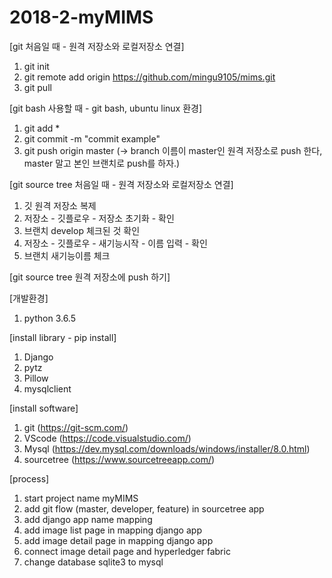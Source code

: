 # 2018-2-myMIMS

[git 처음일 때 - 원격 저장소와 로컬저장소 연결]
1. git init
2. git remote add origin https://github.com/mingu9105/mims.git
3. git pull

[git bash 사용할 때 - git bash, ubuntu linux 환경]
1. git add *
2. git commit -m "commit example"
3. git push origin master (-> branch 이름이 master인 원격 저장소로 push 한다, master 말고 본인 브랜치로 push를 하자.)

[git source tree 처음일 때 - 원격 저장소와 로컬저장소 연결]
1. 깃 원격 저장소 복제
2. 저장소 - 깃플로우 - 저장소 초기화 - 확인
3. 브랜치 develop 체크된 것 확인
4. 저장소 - 깃플로우 - 새기능시작 - 이름 입력 - 확인
5. 브랜치 새기능이름 체크

[git source tree 원격 저장소에 push 하기]

[개발환경]
1. python 3.6.5

[install library - pip install]
1. Django
2. pytz
3. Pillow
4. mysqlclient

[install software]
1. git (https://git-scm.com/)
2. VScode (https://code.visualstudio.com/)
3. Mysql (https://dev.mysql.com/downloads/windows/installer/8.0.html)
4. sourcetree (https://www.sourcetreeapp.com/)

[process]
1. start project name myMIMS
2. add git flow (master, developer, feature) in sourcetree app
3. add django app name mapping
4. add image list page in mapping django app
5. add image detail page in mapping django app
6. connect image detail page and hyperledger fabric
7. change database sqlite3 to mysql
